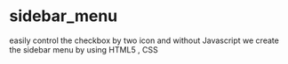# sidebar_menu
easily control the checkbox by two icon and without Javascript we create the sidebar menu
by using HTML5 , CSS
